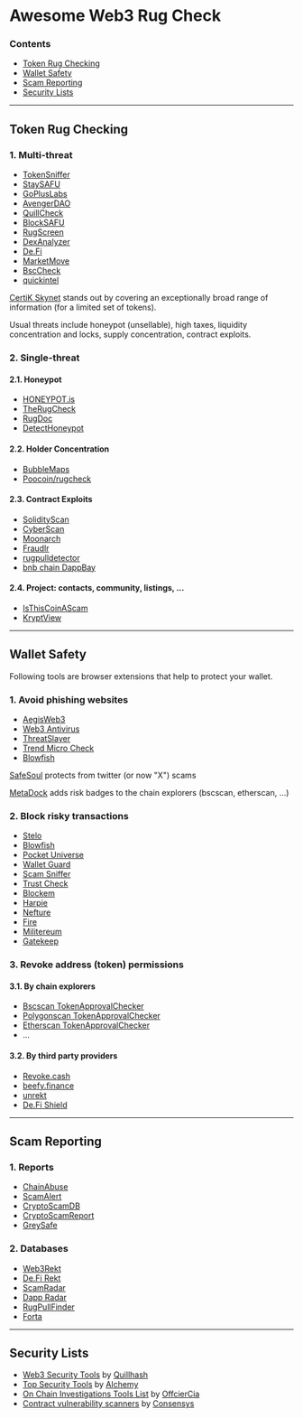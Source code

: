 # Awesome Web3 Rug Check

### Contents
- [Token Rug Checking](#token-anti-rug)
- [Wallet Safety](#wallet-safety)
- [Scam Reporting](#scam-reporting)
- [Security Lists](#security-lists)


---
## Token Rug Checking
### 1. Multi-threat
- [TokenSniffer](https://tokensniffer.com/)
- [StaySAFU](https://app.staysafu.org/scanner)
- [GoPlusLabs](https://gopluslabs.io/token-security/)
- [AvengerDAO](https://www.avengerdao.org/riskScanner)
- [QuillCheck](https://quillcheck.quillaudits.com/)
- [BlockSAFU](https://blocksafu.com/token-scanner)
- [RugScreen](https://rugscreen.com/Main/Index)
- [DexAnalyzer](https://www.dexanalyzer.io/analyzer)
- [De.Fi](https://de.fi/scanner)
- [MarketMove](https://app.marketmove.ai/)
- [BscCheck](https://www.bscheck.eu)
- [quickintel](https://app.quickintel.io/scanner)

[CertiK Skynet](https://skynet.certik.com/) stands out by covering an exceptionally broad range of information (for a limited set of tokens).

Usual threats include honeypot (unsellable), high taxes, liquidity concentration and locks, supply concentration, contract exploits.


### 2. Single-threat
#### 2.1. Honeypot
- [HONEYPOT.is](https://honeypot.is/)
- [TheRugCheck](https://therugcheck.com/bsc/)
- [RugDoc](https://rugdoc.io/honeypot/)
- [DetectHoneypot](https://detecthoneypot.com/)

#### 2.2. Holder Concentration
- [BubbleMaps](https://app.bubblemaps.io/eth/)
- [Poocoin/rugcheck](https://poocoin.app/rugcheck)

#### 2.3. Contract Exploits
- [SolidityScan](https://solidityscan.com/)
- [CyberScan](https://www.cyberscope.io/cyberscan)
- [Moonarch](https://moonarch.app)
- [Fraudlr](https://fraudl.com/)
- [rugpulldetector](http://rugpulldetector.com/)
- [bnb chain DappBay](https://dappbay.bnbchain.org/risk-scanner)

#### 2.4. Project: contacts, community, listings, ...
- [IsThisCoinAScam](https://isthiscoinascam.com/)
- [KryptView](https://kryptview.com/)


---
## Wallet Safety
Following tools are browser extensions that help to protect your wallet.

### 1. Avoid phishing websites
- [AegisWeb3](https://www.aegisweb3.com/)
- [Web3 Antivirus](https://web3antivirus.io/)
- [ThreatSlayer](https://www.interlock.network/post/web-3-meet-threatslayer)
- [Trend Micro Check](https://www.trendmicro.com/en_us/forHome/products/trend-micro-check.html)
- [Blowfish](https://docs.blowfish.xyz/reference/download-blocklist)

[SafeSoul](https://safesoul.club/) protects from twitter (or now "X") scams

[MetaDock](https://blocksec.com/metadock) adds risk badges to the chain explorers (bscscan, etherscan, ...)

### 2. Block risky transactions
- [Stelo](https://www.stelolabs.com/)
- [Blowfish](https://extension.blowfish.xyz/)
- [Pocket Universe](https://www.pocketuniverse.app/)
- [Wallet Guard](https://www.walletguard.app/)
- [Scam Sniffer](https://www.scamsniffer.io/extension/)
- [Trust Check](https://trustcheck.xyz/)
- [Blockem](https://www.blockem.io/)
- [Harpie](https://harpie.io/)
- [Nefture](https://www.nefture.com/)
- [Fire](https://www.joinfire.xyz/)
- [Militereum](https://militereum.com/)
- [Gatekeep](https://gatekeep.xyz/)


### 3. Revoke address (token) permissions
#### 3.1. By chain explorers
- [Bscscan TokenApprovalChecker](https://www.bscscan.com/tokenapprovalchecker)
- [Polygonscan TokenApprovalChecker](https://polygonscan.com/tokenapprovalchecker)
- [Etherscan TokenApprovalChecker](https://etherscan.io/tokenapprovalchecker)
- ...

#### 3.2. By third party providers
- [Revoke.cash](https://revoke.cash/)
- [beefy.finance](https://allowance.beefy.finance/)
- [unrekt](https://app.unrekt.net/)
- [De.Fi Shield](https://de.fi/shield)


---
## Scam Reporting
### 1. Reports
- [ChainAbuse](https://www.chainabuse.com/)
- [ScamAlert](https://scam-alert.io)
- [CryptoScamDB](https://cryptoscamdb.org/)
- [CryptoScamReport](https://www.reddit.com/r/CryptoScamReport/)
- [GreySafe](https://greysafe.com/)

### 2. Databases
- [Web3Rekt](https://www.web3rekt.com/intro-new-users/)
- [De.Fi Rekt](https://de.fi/rekt-database)
- [ScamRadar](https://www.reddit.com/r/scam_radar/)
- [Dapp Radar](https://github.com/dappradar/tokens-blacklist)
- [RugPullFinder](https://www.rugpullfinder.io/)
- [Forta](https://docs.forta.network/en/latest/scam-detector-bot/)


---
## Security Lists
- [Web3 Security Tools](https://github.com/Quillhash/Web3-Security-Tools) by [Quillhash](https://www.quillaudits.com/smart-contract-audit)
- [Top Security Tools](https://www.alchemy.com/top/security-tools) by [Alchemy](https://www.alchemy.com/)
- [On Chain Investigations Tools List](https://github.com/OffcierCia/On-Chain-Investigations-Tools-List) by [OffcierCia](https://officercia.mirror.xyz/)
- [Contract vulnerability scanners](https://github.com/Consensys/smart-contract-best-practices/blob/master/docs/security-tools/static-and-dynamic-analysis.md) by [Consensys](https://github.com/Consensys)
